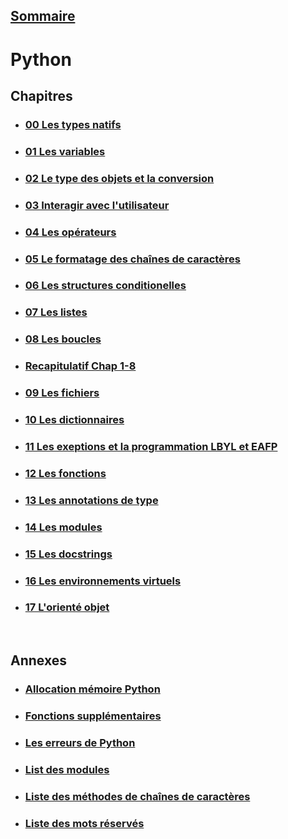 ## [Sommaire](../README.md)

# Python

## **Chapitres**

- ### [00 Les types natifs](<00 Les types natifs.md>)
- ### [01 Les variables](<01 Les variables.md>)
- ### [02 Le type des objets et la conversion](<02 Le type des objets et la conversion.md>)
- ### [03 Interagir avec l'utilisateur](<03 Interagir avec l'utilisateur.md>)
- ### [04 Les opérateurs](<04 Les opérateurs.md>)
- ### [05 Le formatage des chaînes de caractères](<05 Le formatage des chaînes de caractères.md>)
- ### [06 Les structures conditionelles](<06 Les structures conditionelles.md>)
- ### [07 Les listes](<07 Les listes.md>)
- ### [08 Les boucles](<08 Les boucles.md>)
- ### [Recapitulatif Chap 1-8](Fiche_recapitulatif_Partie_1.pdf)
- ### [09 Les fichiers](<09 Les fichiers>)
- ### [10 Les dictionnaires](<10 Les dictionnaires.md>)
- ### [11 Les exeptions et la programmation LBYL et EAFP](<11 Les exeptions et la programmation LBYL et EAFP.md>)
- ### [12 Les fonctions](<12 Les fonctions.md>)
- ### [13 Les annotations de type](<13 Les annotations de type.md>)
- ### [14 Les modules](<14 Les modules.md>)
- ### [15 Les docstrings](<15 Les docstrings.md>)
- ### [16 Les environnements virtuels](<16 Les environnements virtuels.md>)
- ### [17 L'orienté objet](<17 L'orienté objet.md>)

<br>

## **Annexes**

- ### [Allocation mémoire Python](<%23%23 Allocation mémoire Python.md>)
- ### [Fonctions supplémentaires](<%23%23 Fonctions supplémentaires.md>)
- ### [Les erreurs de Python](<%23%23 Les erreurs de Python.md>)
- ### [List des modules](<%23%23 List des modules>)
- ### [Liste des méthodes de chaînes de caractères](<%23%23 Liste des méthodes de chaînes de caractères.md>)
- ### [Liste des mots réservés](<%23%23 Liste des mots réservés.md>)
